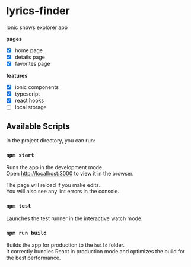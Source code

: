 # lyrics-finder

Ionic shows explorer app

**pages**

- [x] home page
- [x] details page
- [x] favorites page

**features**

- [x] ionic components
- [x] typescript
- [x] react hooks
- [ ] local storage

## Available Scripts

In the project directory, you can run:

### `npm start`

Runs the app in the development mode.<br />
Open [http://localhost:3000](http://localhost:3000) to view it in the browser.

The page will reload if you make edits.<br />
You will also see any lint errors in the console.

### `npm test`

Launches the test runner in the interactive watch mode.

### `npm run build`

Builds the app for production to the `build` folder.<br />
It correctly bundles React in production mode and optimizes the build for the best performance.
